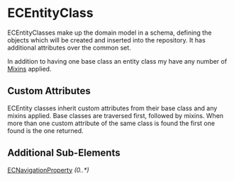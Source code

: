 # ECEntityClass

ECEntityClasses make up the domain model in a schema, defining the objects which will be created and inserted into the repository. It has additional attributes over the common set.

In addition to having one base class an entity class my have any number of [Mixins](./ec-mixin-class.md) applied.

## Custom Attributes

ECEntity classes inherit custom attributes from their base class and any mixins applied. Base classes are traversed first, followed by mixins. When more than one custom attribute of the same class is found the first one found is the one returned.

## Additional Sub-Elements

[ECNavigationProperty](./ec-property.md#ecnavigationproperty) _(0..\*)_
